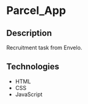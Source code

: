 # Parcel_App

## Description

Recruitment task from Envelo.

## Technologies 

* HTML
* CSS
* JavaScript
